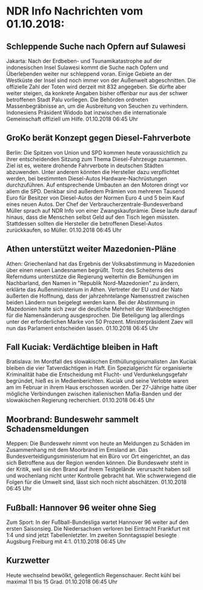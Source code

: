 # NDR Info Nachrichten vom 01.10.2018:


## Schleppende Suche nach Opfern auf Sulawesi
Jakarta: Nach der Erdbeben- und Tsunamikatastrophe auf der indonesischen Insel Sulawesi kommt die Suche nach Opfern und Überlebenden weiter nur schleppend voran. Einige Gebiete an der Westküste der Insel sind noch immer von der Außenwelt abgeschnitten. Die offizielle Zahl der Toten wird derzeit mit 832 angegeben. Sie dürfte aber weiter steigen, da konkrete Angaben bisher offenbar nur aus der schwer betroffenen Stadt Palu vorliegen. Die Behörden ordneten Massenbegräbnisse an, um die Ausbreitung von Seuchen zu verhindern. Indonesiens Präsident Widodo bat inzwischen die internationale Gemeinschaft offiziell um Hilfe. 01.10.2018 06:45 Uhr 

## GroKo berät Konzept gegen Diesel-Fahrverbote
Berlin:	Die Spitzen von Union und SPD kommen heute voraussichtlich zu ihrer entscheidenden Sitzung zum Thema Diesel-Fahrzeuge zusammen. Ziel ist es, weitere drohende Fahrverbote in deutschen Städten abzuwenden. Unter anderem könnten die Hersteller dazu verpflichtet werden, bei bestimmten Diesel-Autos Hardware-Nachrüstungen durchzuführen. Auf entsprechende Umbauten an den Motoren dringt vor allem die SPD. Denkbar sind außerdem Prämien von mehreren Tausend Euro für Besitzer von Diesel-Autos der Normen Euro 4 und 5 beim Kauf eines neuen Autos. Der Chef der Verbraucherzentrale-Bundesverband Müller sprach auf NDR Info von einer Zwangskaufprämie. Diese laufe darauf hinaus, dass die Menschen selbst Geld auf den Tisch legen müssten. Stattdessen sollten die Hersteller die betroffenen Diesel-Autos zurückkaufen, so Müller. 01.10.2018 06:45 Uhr 

## Athen unterstützt weiter Mazedonien-Pläne
Athen:	Griechenland hat das Ergebnis der Volksabstimmung in Mazedonien über einen neuen Landesnamen begrüßt. Trotz des Scheiterns des Referndums unterstütze die Regierung weiterhin die Bemühungen im Nachbarland, den Namen in "Republik Nord-Mazedonien" zu ändern, erklärte das Außenministerium in Athen. Vertreter der EU und der Nato äußerten die Hoffnung, dass der jahrzehntelange Namensstreit zwischen beiden Ländern nun beigelegt werden kann. Bei der Abstimmung in Mazedonien hatte sich zwar die deutliche Mehrheit der Wahlberechtigten für die Namensänderung ausgesprochen. Die Beteiligung lag allerdings unter der erforderlichen Marke von 50 Prozent. Ministerpräsident Zaev will nun das Parlament entscheiden lassen. 01.10.2018 06:45 Uhr 

## Fall Kuciak: Verdächtige bleiben in Haft
Bratislava:	Im Mordfall des slowakischen Enthüllungsjournalisten Jan Kuciak bleiben die vier Tatverdächtigen in Haft. Ein Spezialgericht für organisierte Kriminalität habe die Entscheidung mit Flucht- und Verdunkelungsgefahr begründet, hieß es in Medienberichten. Kuciak und seine Verlobte waren am im Februar in ihrem Haus erschossen worden. Der 27-Jährige hatte über mögliche Verbindungen zwischen italienischen Mafia-Banden und der slowakischen Regierung recherchiert. 01.10.2018 06:45 Uhr 

## Moorbrand: Bundeswehr sammelt Schadensmeldungen
Meppen:	Die Bundeswehr nimmt von heute an Meldungen zu Schäden im Zusammenhang mit dem Moorbrand im Emsland an. Das Bundesverteidigungsministerium hat ein Büro vor Ort eingerichtet, an das sich Betroffene aus der Region wenden können. Die Bundeswehr steht in der Kritik, weil sie den Brand auf ihrem Testgelände verursacht haben soll und wochenlang nicht unter Kontrolle gebracht hat. Wie schwerwiegend die Folgen für die Umwelt sind, lässt sich noch nicht abschätzen. 01.10.2018 06:45 Uhr 

## Fußball: Hannover 96 weiter ohne Sieg
Zum Sport: In der Fußball-Bundesliga wartet Hannover 96 weiter auf den ersten Saisonsieg. Die Niedersachsen verloren bei Eintracht Frankfurt mit 1:4 und sind jetzt Tabellenletzter. Im zweiten Sonntagsspiel besiegte Augsburg Freiburg mit 4:1. 01.10.2018 06:45 Uhr 

## Kurzwetter
Heute wechselnd bewölkt, gelegentlich Regenschauer. Recht kühl bei maximal 11 bis 15 Grad. 01.10.2018 06:45 Uhr 
